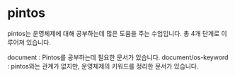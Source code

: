 # pintos

pintos는 운영체제에 대해 공부하는데 많은 도움을 주는 수업입니다. 
총 4개 단계로 이루어져 있습니다. 

document : Pintos를 공부하는데 필요한 문서가 있습니다. 
document/os-keyword : pintos와는 관계가 없지만, 운영체제의 키워드를 정리한 문서가 있습니다.
